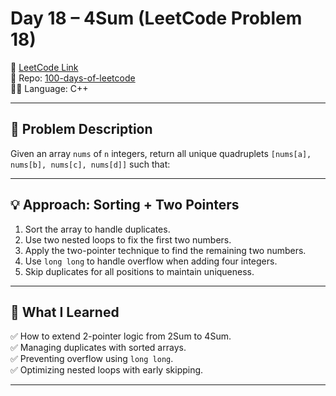# Day 18 – 4Sum (LeetCode Problem 18)

🔗 [LeetCode Link](https://leetcode.com/problems/4sum/)  
📂 Repo: [100-days-of-leetcode](https://github.com/Mdraihanahmad/100-days-of-leetcode)  
👨‍💻 Language: C++

---

## 🧩 Problem Description

Given an array `nums` of `n` integers, return all unique quadruplets `[nums[a], nums[b], nums[c], nums[d]]` such that:


---

## 💡 Approach: Sorting + Two Pointers

1. Sort the array to handle duplicates.
2. Use two nested loops to fix the first two numbers.
3. Apply the two-pointer technique to find the remaining two numbers.
4. Use `long long` to handle overflow when adding four integers.
5. Skip duplicates for all positions to maintain uniqueness.

---

## 🧠 What I Learned

✅ How to extend 2-pointer logic from 2Sum to 4Sum.  
✅ Managing duplicates with sorted arrays.  
✅ Preventing overflow using `long long`.  
✅ Optimizing nested loops with early skipping.

---
